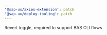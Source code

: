 ```yaml
---
'@sap-ux/axios-extension': patch
'@sap-ux/deploy-tooling': patch
---
```


Revert toggle, required to support BAS CLI flows
